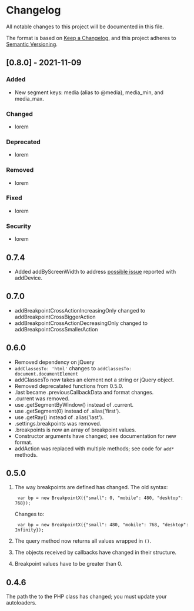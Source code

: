 # Changelog

All notable changes to this project will be documented in this file.

The format is based on [Keep a Changelog](https://keepachangelog.com/en/1.0.0/), and this project adheres to [Semantic Versioning](https://semver.org/spec/v2.0.0.html).

## [0.8.0] - 2021-11-09

### Added

- New segment keys: media (alias to @media), media_min, and media_max.
  
### Changed

- lorem

### Deprecated

- lorem

### Removed

- lorem

### Fixed

- lorem

### Security

- lorem

## 0.7.4

* Added addByScreenWidth to address [possible issue](https://github.com/aklump/breakpointX/issues/2) reported with addDevice.

## 0.7.0

* addBreakpointCrossActionIncreasingOnly changed to addBreakpointCrossBiggerAction
* addBreakpointCrossActionDecreasingOnly changed to addBreakpointCrossSmallerAction

## 0.6.0

* Removed dependency on jQuery
* `addClassesTo: 'html'` changes to `addClassesTo: document.documentElement`
* addClassesTo now takes an element not a string or jQuery object.
* Removed deprecatated functions from 0.5.0.
* .last became .previousCallbackData and format changes.
* .current was removed.
* use .getSegmentByWindow() instead of .current.
* use .getSegment(0) instead of .alias('first').
* use .getRay() instead of .alias('last').
* .settings.breakpoints was removed.
* .breakpoints is now an array of breakpoint values.
* Constructor arguments have changed; see documentation for new format.
* addAction was replaced with multiple methods; see code for `add*` methods.

## 0.5.0

1. The way breakpoints are defined has changed. The old syntax:

        var bp = new BreakpointX({"small": 0, "mobile": 480, "desktop": 768});

   Changes to:

        var bp = new BreakpointX({"small": 480, "mobile": 768, "desktop": Infinity});

2. The query method now returns all values wrapped in `()`.
3. The objects received by callbacks have changed in their structure.
4. Breakpoint values have to be greater than 0.

## 0.4.6

The path the to the PHP class has changed; you must update your autoloaders.
